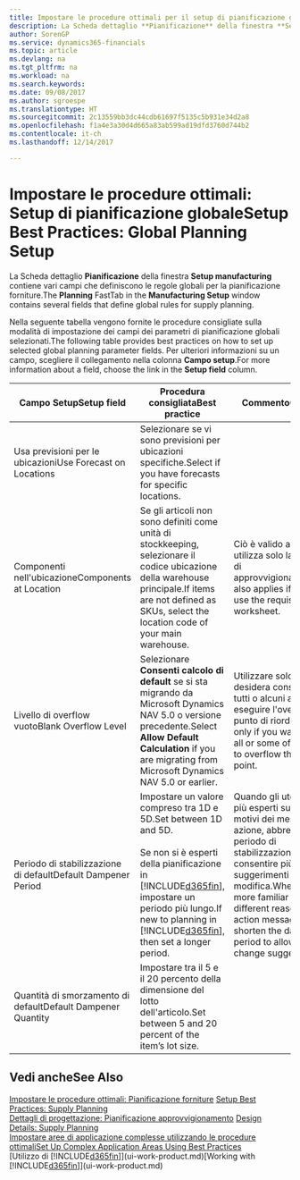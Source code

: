 ```yaml
---
title: Impostare le procedure ottimali per il setup di pianificazione globale | Microsoft Docs
description: La Scheda dettaglio **Pianificazione** della finestra **Setup manufacturing** contiene vari campi che definiscono le regole globali per la pianificazione forniture.
author: SorenGP
ms.service: dynamics365-financials
ms.topic: article
ms.devlang: na
ms.tgt_pltfrm: na
ms.workload: na
ms.search.keywords: 
ms.date: 09/08/2017
ms.author: sgroespe
ms.translationtype: HT
ms.sourcegitcommit: 2c13559bb3dc44cdb61697f5135c5b931e34d2a8
ms.openlocfilehash: f1a4e3a30d4d665a83ab599ad19dfd3760d744b2
ms.contentlocale: it-ch
ms.lasthandoff: 12/14/2017

---
```

# <a name="setup-best-practices-global-planning-setup"></a><span data-ttu-id="7c0ba-103">Impostare le procedure ottimali: Setup di pianificazione globale</span><span class="sxs-lookup"><span data-stu-id="7c0ba-103">Setup Best Practices: Global Planning Setup</span></span>
<span data-ttu-id="7c0ba-104">La Scheda dettaglio **Pianificazione** della finestra **Setup manufacturing** contiene vari campi che definiscono le regole globali per la pianificazione forniture.</span><span class="sxs-lookup"><span data-stu-id="7c0ba-104">The **Planning** FastTab in the **Manufacturing Setup** window contains several fields that define global rules for supply planning.</span></span>  

 <span data-ttu-id="7c0ba-105">Nella seguente tabella vengono fornite le procedure consigliate sulla modalità di impostazione dei campi dei parametri di pianificazione globali selezionati.</span><span class="sxs-lookup"><span data-stu-id="7c0ba-105">The following table provides best practices on how to set up selected global planning parameter fields.</span></span> <span data-ttu-id="7c0ba-106">Per ulteriori informazioni su un campo, scegliere il collegamento nella colonna **Campo setup**.</span><span class="sxs-lookup"><span data-stu-id="7c0ba-106">For more information about a field, choose the link in the **Setup field** column.</span></span>  

|<span data-ttu-id="7c0ba-107">Campo Setup</span><span class="sxs-lookup"><span data-stu-id="7c0ba-107">Setup field</span></span>|<span data-ttu-id="7c0ba-108">Procedura consigliata</span><span class="sxs-lookup"><span data-stu-id="7c0ba-108">Best practice</span></span>|<span data-ttu-id="7c0ba-109">Commento</span><span class="sxs-lookup"><span data-stu-id="7c0ba-109">Comment</span></span>|  
|-----------------|-------------------|-------------|  
|<span data-ttu-id="7c0ba-110">Usa previsioni per le ubicazioni</span><span class="sxs-lookup"><span data-stu-id="7c0ba-110">Use Forecast on Locations</span></span>|<span data-ttu-id="7c0ba-111">Selezionare se vi sono previsioni per ubicazioni specifiche.</span><span class="sxs-lookup"><span data-stu-id="7c0ba-111">Select if you have forecasts for specific locations.</span></span>||  
|<span data-ttu-id="7c0ba-112">Componenti nell'ubicazione</span><span class="sxs-lookup"><span data-stu-id="7c0ba-112">Components at Location</span></span>|<span data-ttu-id="7c0ba-113">Se gli articoli non sono definiti come unità di stockkeeping, selezionare il codice ubicazione della warehouse principale.</span><span class="sxs-lookup"><span data-stu-id="7c0ba-113">If items are not defined as SKUs, select the location code of your main warehouse.</span></span>|<span data-ttu-id="7c0ba-114">Ciò è valido anche se si utilizza solo la richiesta di approvvigionamento.</span><span class="sxs-lookup"><span data-stu-id="7c0ba-114">This also applies if you only use the requisition worksheet.</span></span>|  
|<span data-ttu-id="7c0ba-115">Livello di overflow vuoto</span><span class="sxs-lookup"><span data-stu-id="7c0ba-115">Blank Overflow Level</span></span>|<span data-ttu-id="7c0ba-116">Selezionare **Consenti calcolo di default** se si sta migrando da Microsoft Dynamics NAV 5.0 o versione precedente.</span><span class="sxs-lookup"><span data-stu-id="7c0ba-116">Select **Allow Default Calculation** if you are migrating from Microsoft Dynamics NAV 5.0 or earlier.</span></span>|<span data-ttu-id="7c0ba-117">Utilizzare solo se si desidera consentire a tutti o alcuni articoli di eseguire l'overflow del punto di riordino.</span><span class="sxs-lookup"><span data-stu-id="7c0ba-117">Use only if you want to allow all or some of your items to overflow the reorder point.</span></span>|  
|<span data-ttu-id="7c0ba-118">Periodo di stabilizzazione di default</span><span class="sxs-lookup"><span data-stu-id="7c0ba-118">Default Dampener Period</span></span>|<span data-ttu-id="7c0ba-119">Impostare un valore compreso tra 1D e 5D.</span><span class="sxs-lookup"><span data-stu-id="7c0ba-119">Set between 1D and 5D.</span></span><br /><br /> <span data-ttu-id="7c0ba-120">Se non si è esperti della pianificazione in [!INCLUDE[d365fin](includes/d365fin_md.md)], impostare un periodo più lungo.</span><span class="sxs-lookup"><span data-stu-id="7c0ba-120">If new to planning in [!INCLUDE[d365fin](includes/d365fin_md.md)], then set a longer period.</span></span>|<span data-ttu-id="7c0ba-121">Quando gli utenti sono più esperti sui diversi motivi dei messaggi di azione, abbreviare il periodo di stabilizzazione per consentire più suggerimenti di modifica.</span><span class="sxs-lookup"><span data-stu-id="7c0ba-121">When users are more familiar with the different reasons for action messages, then shorten the dampener period to allow more change suggestions.</span></span>|  
|<span data-ttu-id="7c0ba-122">Quantità di smorzamento di default</span><span class="sxs-lookup"><span data-stu-id="7c0ba-122">Default Dampener Quantity</span></span>|<span data-ttu-id="7c0ba-123">Impostare tra il 5 e il 20 percento della dimensione del lotto dell'articolo.</span><span class="sxs-lookup"><span data-stu-id="7c0ba-123">Set between 5 and 20 percent of the item’s lot size.</span></span>||  

## <a name="see-also"></a><span data-ttu-id="7c0ba-124">Vedi anche</span><span class="sxs-lookup"><span data-stu-id="7c0ba-124">See Also</span></span>  
 <span data-ttu-id="7c0ba-125">[Impostare le procedure ottimali: Pianificazione forniture](setup-best-practices-supply-planning.md) </span><span class="sxs-lookup"><span data-stu-id="7c0ba-125">[Setup Best Practices: Supply Planning](setup-best-practices-supply-planning.md) </span></span>  
 <span data-ttu-id="7c0ba-126">[Dettagli di progettazione: Pianificazione approvvigionamento](design-details-supply-planning.md) </span><span class="sxs-lookup"><span data-stu-id="7c0ba-126">[Design Details: Supply Planning](design-details-supply-planning.md) </span></span>  
 [<span data-ttu-id="7c0ba-127">Impostare aree di applicazione complesse utilizzando le procedure ottimali</span><span class="sxs-lookup"><span data-stu-id="7c0ba-127">Set Up Complex Application Areas Using Best Practices</span></span>](set-up-complex-application-areas-using-best-practices.md)  
 <span data-ttu-id="7c0ba-128">[Utilizzo di [!INCLUDE[d365fin](includes/d365fin_md.md)]](ui-work-product.md)</span><span class="sxs-lookup"><span data-stu-id="7c0ba-128">[Working with [!INCLUDE[d365fin](includes/d365fin_md.md)]](ui-work-product.md)</span></span>

